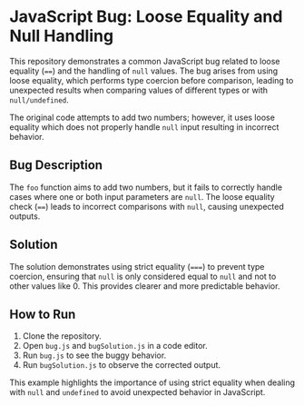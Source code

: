 # JavaScript Bug: Loose Equality and Null Handling

This repository demonstrates a common JavaScript bug related to loose equality (`==`) and the handling of `null` values. The bug arises from using loose equality, which performs type coercion before comparison, leading to unexpected results when comparing values of different types or with `null/undefined`.

The original code attempts to add two numbers; however, it uses loose equality which does not properly handle `null` input resulting in incorrect behavior.

## Bug Description
The `foo` function aims to add two numbers, but it fails to correctly handle cases where one or both input parameters are `null`.  The loose equality check (`==`) leads to incorrect comparisons with `null`, causing unexpected outputs.

## Solution
The solution demonstrates using strict equality (`===`) to prevent type coercion, ensuring that `null` is only considered equal to `null` and not to other values like 0. This provides clearer and more predictable behavior.

## How to Run
1. Clone the repository.
2. Open `bug.js` and `bugSolution.js` in a code editor.
3. Run `bug.js` to see the buggy behavior.
4. Run `bugSolution.js` to observe the corrected output.

This example highlights the importance of using strict equality when dealing with `null` and `undefined` to avoid unexpected behavior in JavaScript.